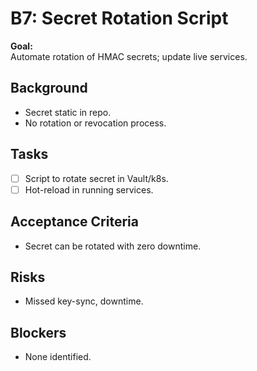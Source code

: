 # B7: Secret Rotation Script

**Goal:**  
Automate rotation of HMAC secrets; update live services.

## Background
- Secret static in repo.
- No rotation or revocation process.

## Tasks
- [ ] Script to rotate secret in Vault/k8s.
- [ ] Hot-reload in running services.

## Acceptance Criteria
- Secret can be rotated with zero downtime.

## Risks
- Missed key-sync, downtime.

## Blockers
- None identified.